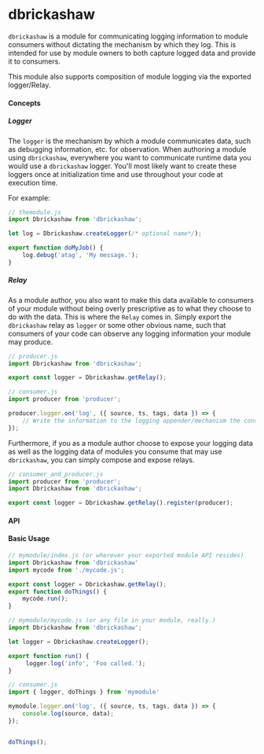 dbrickashaw
===========

`dbrickashaw` is a module for communicating logging information to module consumers without dictating the mechanism
by which they log. This is intended for use by module owners to both capture logged data and provide it to consumers.

This module also supports composition of module logging via the exported logger/Relay.

#### Concepts

##### Logger
The `logger` is the mechanism by which a module communicates data, such as debugging information, etc. for observation.
When authoring a module using `dbrickashaw`, everywhere you want to communicate runtime data you would use a
`dbrickashaw` logger. You'll most likely want to create these loggers once at initialization time and use throughout
your code at execution time.

For example:

```javascript
// themodule.js
import Dbrickashaw from 'dbrickashaw';

let log = Dbrickashaw.createLogger(/* optional name*/);

export function doMyJob() {
	log.debug('atag', 'My message.');
}
```

##### Relay
As a module author, you also want to make this data available to consumers of your module without being overly
prescriptive as to what they choose to do with the data. This is where the `Relay` comes in. Simply export the
`dbrickashaw` relay as `logger` or some other obvious name, such that consumers of your code can observe any
logging information your module may produce.
```javascript
// producer.js
import Dbrickashaw from 'dbrickashaw';

export const logger = Dbrickashaw.getRelay();
```

```javascript
// consumer.js
import producer from 'producer';

producer.logger.on('log', ({ source, ts, tags, data }) => {
	// Write the information to the logging appender/mechanism the consumer chooses.
});
```

Furthermore, if you as a module author choose to expose your logging data as well as the logging data of modules you
consume that may use `dbrickashaw`, you can simply compose and expose relays.

```javascript
// consumer_and_producer.js
import producer from 'producer';
import Dbrickashaw from 'dbrickashaw';

export const logger = Dbrickashaw.getRelay().register(producer);
```

#### API

#### Basic Usage
```javascript
// mymodule/index.js (or wherever your exported module API resides)
import Dbrickashaw from 'dbrickashaw'
import mycode from './mycode.js';

export const logger = Dbrickashaw.getRelay();
export function doThings() {
	mycode.run();
}
```

```javascript
// mymodule/mycode.js (or any file in your module, really.)
import Dbrickashaw from 'dbrickashaw';

let logger = Dbrickashaw.createLogger();

export function run() {
	 logger.log('info', 'Foo called.');
}
 ```


```javascript
// consumer.js
import { logger, doThings } from 'mymodule'

mymodule.logger.on('log', ({ source, ts, tags, data }) => {
	console.log(source, data);
});


doThings();
```
